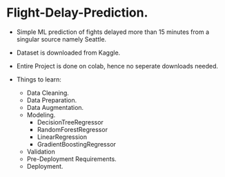 # Flight-Delay-Prediction.

* Simple ML prediction of fights delayed more than 15 minutes from a singular source namely Seattle.

* Dataset is downloaded from Kaggle.

* Entire Project is done on colab, hence no seperate downloads needed.

* Things to learn:
    * Data Cleaning.
    * Data Preparation.
    * Data Augmentation.
    * Modeling.
        * DecisionTreeRegressor
        * RandomForestRegressor
        * LinearRegression
        * GradientBoostingRegressor
    * Validation
    * Pre-Deployment Requirements.
    * Deployment.